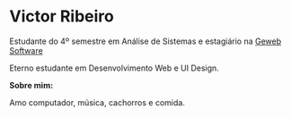 <h1>Victor Ribeiro</h1>
<span>Estudante do 4º semestre em Análise de Sistemas e estagiário na <a target="_blank" href="https://www.geweb.com.br/">Geweb Software
</a></span>
<p>Eterno estudante em Desenvolvimento Web e UI Design.</p>
<b>Sobre mim:</b>
<p>Amo computador, música, cachorros e comida.</p>
